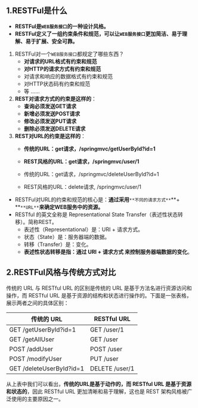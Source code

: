## 1.RESTFul是什么
* **RESTFul是`WEB服务接口`的一种设计风格。**
* **RESTFul定义了一组约束条件和规范，可以让`WEB服务接口`更加简洁、易于理解、易于扩展、安全可靠。**

1. RESTFul对一个`WEB服务接口`都规定了哪些东西？
	- **对请求的URL格式有约束和规范**
	- **对HTTP的请求方式有约束和规范**
	- 对请求和响应的数据格式有约束和规范
	- 对HTTP状态码有约束和规范
	- 等 ......
2. **REST对请求方式的约束是这样的**：
	- **查询必须发送GET请求**
	- **新增必须发送POST请求**
	- **修改必须发送PUT请求**
	- **删除必须发送DELETE请求**
3. **REST对URL的约束是这样的**：
	- **传统的URL：get请求，/springmvc/getUserById?id=1**
	- **REST风格的URL：get请求，/springmvc/user/1**

	- 传统的URL：get请求，/springmvc/deleteUserById?id=1
	- REST风格的URL：delete请求, /springmvc/user/1

* RESTFul对URL的约束和规范的核心是：**通过采用**`**不同的请求方式**`**+ **`**URL**`**来确定WEB服务中的资源。**
* RESTful 的英文全称是 Representational State Transfer（表述性状态转移）。简称REST。
	* 表述性（Representational）是：URI + 请求方式。
	* 状态（State）是：服务器端的数据。
	* 转移（Transfer）是：变化。
	* **表述性状态转移是指：通过 URI + 请求方式 来控制服务器端数据的变化**。


## 2.RESTFul风格与传统方式对比
传统的 URL 与 RESTful URL 的区别是传统的 URL 是基于方法名进行资源访问和操作，而 RESTful URL 是基于资源的结构和状态进行操作的。下面是一张表格，展示两者之间的具体区别：

| **传统的 URL** | **RESTful URL** |
| --- | --- |
| GET /getUserById?id=1 | GET /user/1 |
| GET /getAllUser | GET /user |
| POST /addUser | POST /user |
| POST /modifyUser | PUT /user |
| GET /deleteUserById?id=1 | DELETE /user/1 |

从上表中我们可以看出，**传统的URL是基于动作的，而 RESTful URL 是基于资源和状态的**，因此 RESTful URL 更加清晰和易于理解，这也是 REST 架构风格被广泛使用的主要原因之一。

